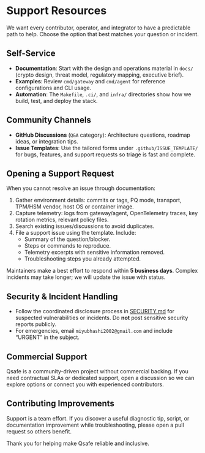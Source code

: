 # Support Resources

We want every contributor, operator, and integrator to have a predictable path to help. Choose the option that best matches your question or incident.

## Self-Service

- **Documentation**: Start with the design and operations material in `docs/` (crypto design, threat model, regulatory mapping, executive brief).
- **Examples**: Review `cmd/gateway` and `cmd/agent` for reference configurations and CLI usage.
- **Automation**: The `Makefile`, `.ci/`, and `infra/` directories show how we build, test, and deploy the stack.

## Community Channels

- **GitHub Discussions** (`Q&A` category): Architecture questions, roadmap ideas, or integration tips.
- **Issue Templates**: Use the tailored forms under `.github/ISSUE_TEMPLATE/` for bugs, features, and support requests so triage is fast and complete.

## Opening a Support Request

When you cannot resolve an issue through documentation:

1. Gather environment details: commits or tags, PQ mode, transport, TPM/HSM vendor, host OS or container image.
2. Capture telemetry: logs from gateway/agent, OpenTelemetry traces, key rotation metrics, relevant policy files.
3. Search existing issues/discussions to avoid duplicates.
4. File a support issue using the template. Include:
   - Summary of the question/blocker.
   - Steps or commands to reproduce.
   - Telemetry excerpts with sensitive information removed.
   - Troubleshooting steps you already attempted.

Maintainers make a best effort to respond within **5 business days**. Complex incidents may take longer; we will update the issue with status.

## Security & Incident Handling

- Follow the coordinated disclosure process in [SECURITY.md](SECURITY.md) for suspected vulnerabilities or incidents. Do **not** post sensitive security reports publicly.
- For emergencies, email `miyubhashi2002@gmail.com` and include “URGENT” in the subject.

## Commercial Support

Qsafe is a community-driven project without commercial backing. If you need contractual SLAs or dedicated support, open a discussion so we can explore options or connect you with experienced contributors.

## Contributing Improvements

Support is a team effort. If you discover a useful diagnostic tip, script, or documentation improvement while troubleshooting, please open a pull request so others benefit.

Thank you for helping make Qsafe reliable and inclusive.
